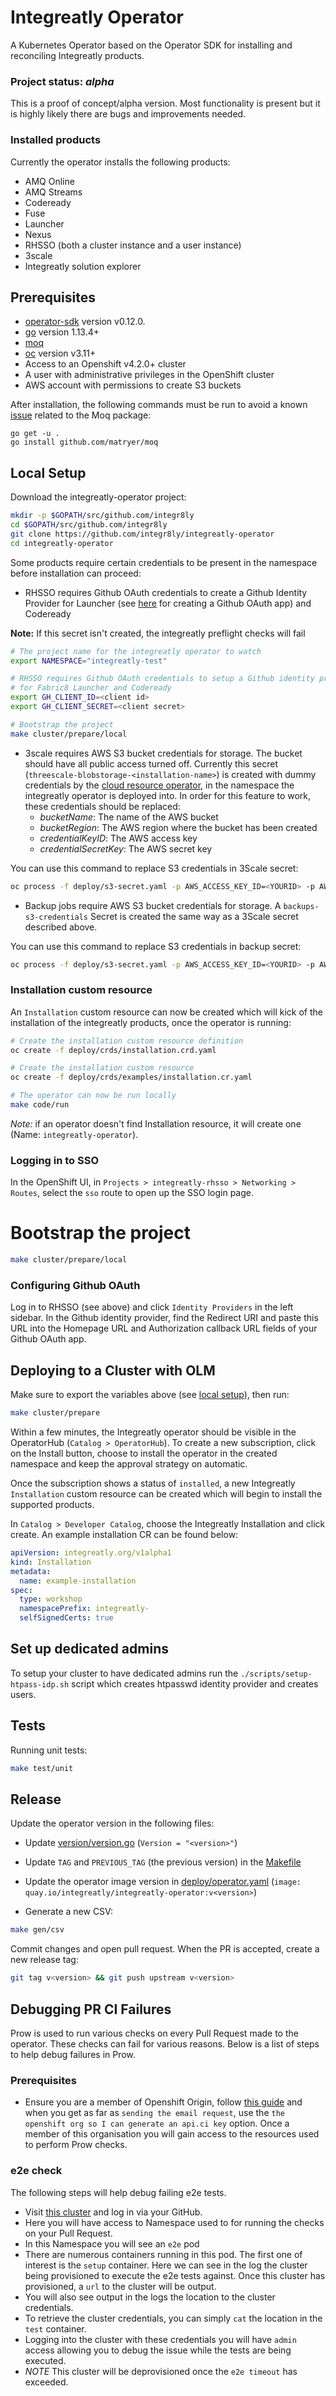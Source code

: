 # Integreatly Operator

A Kubernetes Operator based on the Operator SDK for installing and reconciling Integreatly products.

### Project status: _alpha_ 

This is a proof of concept/alpha version. Most functionality is present but it is highly likely there are bugs and improvements needed.

### Installed products
Currently the operator installs the following products:
- AMQ Online
- AMQ Streams
- Codeready
- Fuse
- Launcher
- Nexus
- RHSSO (both a cluster instance and a user instance)
- 3scale
- Integreatly solution explorer

## Prerequisites
- [operator-sdk](https://github.com/operator-framework/operator-sdk) version v0.12.0.
- [go](https://golang.org/dl/) version 1.13.4+
- [moq](https://github.com/matryer/moq)
- [oc](https://docs.okd.io/3.11/cli_reference/get_started_cli.html#cli-reference-get-started-cli) version v3.11+
- Access to an Openshift v4.2.0+ cluster
- A user with administrative privileges in the OpenShift cluster
- AWS account with permissions to create S3 buckets

After installation, the following commands must be run to avoid a known [issue](https://github.com/matryer/moq/issues/98) related to the Moq package:
```
go get -u .
go install github.com/matryer/moq
```

## Local Setup

Download the integreatly-operator project:
```sh
mkdir -p $GOPATH/src/github.com/integr8ly
cd $GOPATH/src/github.com/integr8ly
git clone https://github.com/integr8ly/integreatly-operator
cd integreatly-operator
```

Some products require certain credentials to be present in the namespace before installation can proceed: 
* RHSSO requires Github OAuth credentials to create a Github Identity Provider for Launcher (see [here](https://github.com/integr8ly/installation/#51-create-github-oauth-to-enable-github-authorization-for-launcher) for creating a Github OAuth app) and Codeready

**Note:** If this secret isn't created, the integreatly preflight checks will fail

```sh
# The project name for the integreatly operator to watch 
export NAMESPACE="integreatly-test"

# RHSSO requires Github OAuth credentials to setup a Github identity provider
# for Fabric8 Launcher and Codeready
export GH_CLIENT_ID=<client id>
export GH_CLIENT_SECRET=<client secret>

# Bootstrap the project
make cluster/prepare/local
```


* 3scale requires AWS S3 bucket credentials for storage. The bucket should have all public access turned off.
Currently this secret (`threescale-blobstorage-<installation-name>`) is created with dummy credentials by the [cloud resource operator](https://github.com/integr8ly/cloud-resource-operator), in the namespace the integreatly operator is deployed into. In order for this feature to work, these credentials should be replaced:
    * _bucketName_: The name of the AWS bucket
    * _bucketRegion_: The AWS region where the bucket has been created
    * _credentialKeyID_: The AWS access key
    * _credentialSecretKey_: The AWS secret key

You can use this command to replace S3 credentials in 3Scale secret:
```sh
oc process -f deploy/s3-secret.yaml -p AWS_ACCESS_KEY_ID=<YOURID> -p AWS_SECRET_ACCESS_KEY=<YOURKEY> -p AWS_BUCKET=<YOURBUCKET> -p AWS_REGION=eu-west-1 -p NAMESPACE=<integreatly-operator-namespace> -p NAME=threescale-blobstorage-<installation-name> | oc replace -f -
```

* Backup jobs require AWS S3 bucket credentials for storage. A `backups-s3-credentials` Secret is created the same way as a 3Scale secret described above.

You can use this command to replace S3 credentials in backup secret:
```sh
oc process -f deploy/s3-secret.yaml -p AWS_ACCESS_KEY_ID=<YOURID> -p AWS_SECRET_ACCESS_KEY=<YOURKEY> -p AWS_BUCKET=<YOURBUCKET> -p AWS_REGION=eu-west-1 -p NAMESPACE=<integreatly-operator-namespace> | oc replace -f -
```


### Installation custom resource
An `Installation` custom resource can now be created which will kick of the installation of the integreatly products, once the operator is running:
```sh
# Create the installation custom resource definition
oc create -f deploy/crds/installation.crd.yaml   

# Create the installation custom resource
oc create -f deploy/crds/examples/installation.cr.yaml

# The operator can now be run locally
make code/run
```
*Note:* if an operator doesn't find Installation resource, it will create one (Name: `integreatly-operator`).

### Logging in to SSO 

In the OpenShift UI, in `Projects > integreatly-rhsso > Networking > Routes`, select the `sso` route to open up the SSO login page.

# Bootstrap the project

```sh
make cluster/prepare/local
```

### Configuring Github OAuth
Log in to RHSSO (see above) and click `Identity Providers` in the left sidebar. In the Github identity provider, find the Redirect URI and paste this URL into the Homepage URL and Authorization callback URL fields of your Github OAuth app. 

## Deploying to a Cluster with OLM
Make sure to export the variables above (see [local setup](#local-setup)), then run:

```sh
make cluster/prepare
```

Within a few minutes, the Integreatly operator should be visible in the OperatorHub (`Catalog > OperatorHub`). To create a new subscription, click on the Install button, choose to install the operator in the created namespace and keep the approval strategy on automatic.

Once the subscription shows a status of `installed`, a new Integreatly `Installation` custom resource can be created which will begin to install the supported products.

In `Catalog > Developer Catalog`, choose the Integreatly Installation and click create. An example installation CR can be found below:

```yml
apiVersion: integreatly.org/v1alpha1
kind: Installation
metadata:
  name: example-installation
spec:
  type: workshop
  namespacePrefix: integreatly-
  selfSignedCerts: true
```

## Set up dedicated admins 

To setup your cluster to have dedicated admins run the `./scripts/setup-htpass-idp.sh` script which creates htpasswd identity provider and creates users.

## Tests

Running unit tests:
```sh
make test/unit
```

## Release

Update the operator version in the following files:

* Update [version/version.go](version/version.go) (`Version = "<version>"`)

* Update `TAG` and `PREVIOUS_TAG` (the previous version) in the [Makefile](Makefile) 

* Update the operator image version in [deploy/operator.yaml](deploy/operator.yaml)
(`image: quay.io/integreatly/integreatly-operator:v<version>`)

* Generate a new CSV:
```sh
make gen/csv
```

Commit changes and open pull request. When the PR is accepted, create a new release tag:

```sh
git tag v<version> && git push upstream v<version>
```

## Debugging PR CI Failures
Prow is used to run various checks on every Pull Request made to the operator. These checks can fail for various reasons. Below is a list of steps to help debug failures in Prow.
### Prerequisites
* Ensure you are a member of Openshift Origin, follow [this guide](https://mojo.redhat.com/docs/DOC-1081313#jive_content_id_Github_Access) and when you get as far as `sending the email request`, use the `the openshift org so I can generate an api.ci key` option. Once a member of this organisation you will gain access to the resources used to perform Prow checks.
### e2e check
The following steps will help debug failing e2e tests.
* Visit [this cluster](https://api.ci.openshift.org/console/catalog) and log in via your GitHub. 
* Here you will have access to Namespace used to for running the checks on your Pull Request.
* In this Namespace you will see an `e2e` pod
* There are numerous containers running in this pod. The first one of interest is the `setup` container. Here we can see in the log the cluster being provisioned to execute the e2e tests against. Once this cluster has provisioned, a `url` to the cluster will be output.
* You will also see output in the logs the location to the cluster credentials.
* To retrieve the cluster credentials, you can simply `cat` the location in the `test` container.
* Logging into the cluster with these credentials you will have `admin` access allowing you to debug the issue while the tests are being executed.
* *NOTE* This cluster will be deprovisioned once the `e2e timeout` has exceeded. 